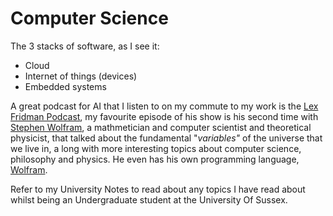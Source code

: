# Computer Science

The 3 stacks of software, as I see it:

* Cloud
* Internet of things \(devices\)
* Embedded systems

A great podcast for AI that I listen to on my commute to my work is the [Lex Fridman Podcast](https://lexfridman.com/podcast/), my favourite episode of his show is his second time with [Stephen Wolfram](https://www.youtube.com/watch?v=-t1_ffaFXao&list=PLrAXtmErZgOdP_8GztsuKi9nrraNbKKp4), a mathmetician and computer scientist and theoretical physicist, that talked about the fundamental "_variables"_ of the universe that we live in, a long with more interesting topics about computer science, philosophy and physics. He even has his own programming language, [Wolfram](https://en.wikipedia.org/wiki/Wolfram_Language).

Refer to my University Notes to read about any topics I have read about whilst being an Undergraduate student at the University Of Sussex.



